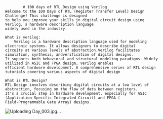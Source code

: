 			# 100 days of RTL Design using Verilog
    Welcome to the 100 Days of RTL (Register Transfer Level) Design Challenge! This challenge is designed 
    to help you improve your skills in digital circuit design using Verilog, a hardware description language 
    widely used in the industry.

    What is verilog: 
    	Verilog is a hardware description language used for modeling electronic systems. It allows designers to describe digital 
    circuits at various levels of abstraction.Verilog facilitates simulation, synthesis, andverification of digital designs. 
    It supports both behavioral and structural modeling paradigms. Widely utilized in ASIC and FPGA design, Verilog enables 
    efficient hardware development. A comprehensive series of RTL design tutorials covering various aspects of digital design
    
    What is RTL Design?
	RTL Design involves describing digital circuits at a low level of abstraction, focusing on the flow of data between registers.
    It's a crucial step in hardware development, especially for ASIC (Application-Specific Integrated Circuit) and FPGA (
    Field-Programmable Gate Array) designs.
  
   ![Uploading Day_003.jpg…]()






